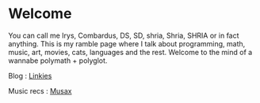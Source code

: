 # Welcome
You can call me Irys, Combardus, DS, SD, shria, Shria, SHRIA or in fact anything. This is my ramble page where I talk about programming, math, music, art, movies, cats, languages and the rest. Welcome to the mind of a wannabe polymath + polyglot.

Blog : [Linkies](https://shria-devarakonda.github.io/shria/shria-blogs)

Music recs : [Musax](https://shria-devarakonda.github.io/shria/shria-music)
